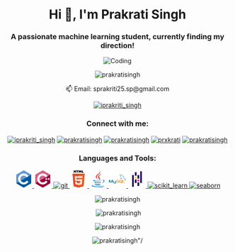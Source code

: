 <h1 align="center">Hi 👋, I'm Prakrati Singh</h1>
<h3 align="center">A passionate machine learning student, currently finding my direction!</h3>
<p align="center"> <img alt="Coding" width="400" src="https://camo.githubusercontent.com/6f5e3ead776bc722fbfc3da2c8b1454a7a5f27a07b34c0ced075f90a6c25a3be/68747470733a2f2f6d69726f2e6d656469756d2e636f6d2f6d61782f313630302f302a4b32574c4d5445784c79696461374f522e676966"></p>
<p align="center"> <img src="https://komarev.com/ghpvc/?username=prakratisingh&label=Profile%20views&color=0e75b6&style=flat" alt="prakratisingh" /> </p>
<p align="center"> 📫 Email: sprakriti25.sp@gmail.com </p>
<p align="center"> <a href="https://twitter.com/iprakriti_singh" target="blank"><img src="https://img.shields.io/twitter/follow/iprakriti_singh?logo=twitter&style=for-the-badge" alt="iprakriti_singh" /></a> </p>
<h3 align="center">Connect with me:</h3>
<p align="center">
<a href="https://twitter.com/iprakriti_singh" target="blank"><img align="center" src="https://raw.githubusercontent.com/rahuldkjain/github-profile-readme-generator/master/src/images/icons/Social/twitter.svg" alt="iprakriti_singh" height="30" width="40" /></a>
<a href="https://linkedin.com/in/prakratisingh" target="blank"><img align="center" src="https://raw.githubusercontent.com/rahuldkjain/github-profile-readme-generator/master/src/images/icons/Social/linked-in-alt.svg" alt="prakratisingh" height="30" width="40" /></a>
<a href="https://kaggle.com/prakratisingh" target="blank"><img align="center" src="https://raw.githubusercontent.com/rahuldkjain/github-profile-readme-generator/master/src/images/icons/Social/kaggle.svg" alt="prakratisingh" height="30" width="40" /></a>
<a href="https://instagram.com/prxkrati" target="blank"><img align="center" src="https://raw.githubusercontent.com/rahuldkjain/github-profile-readme-generator/master/src/images/icons/Social/instagram.svg" alt="prxkrati" height="30" width="40" /></a>
<a href="https://www.hackerrank.com/prakratisingh" target="blank"><img align="center" src="https://raw.githubusercontent.com/rahuldkjain/github-profile-readme-generator/master/src/images/icons/Social/hackerrank.svg" alt="prakratisingh" height="30" width="40" /></a>
</p>

<h3 align="center">Languages and Tools:</h3>
<p align="center"> <a href="https://www.cprogramming.com/" target="_blank" rel="noreferrer"> <img src="https://raw.githubusercontent.com/devicons/devicon/master/icons/c/c-original.svg" alt="c" width="40" height="40"/> </a> <a href="https://www.w3schools.com/cpp/" target="_blank" rel="noreferrer"> <img src="https://raw.githubusercontent.com/devicons/devicon/master/icons/cplusplus/cplusplus-original.svg" alt="cplusplus" width="40" height="40"/> </a> <a href="https://git-scm.com/" target="_blank" rel="noreferrer"> <img src="https://www.vectorlogo.zone/logos/git-scm/git-scm-icon.svg" alt="git" width="40" height="40"/> </a> <a href="https://www.w3.org/html/" target="_blank" rel="noreferrer"> <img src="https://raw.githubusercontent.com/devicons/devicon/master/icons/html5/html5-original-wordmark.svg" alt="html5" width="40" height="40"/> </a> <a href="https://www.java.com" target="_blank" rel="noreferrer"> <img src="https://raw.githubusercontent.com/devicons/devicon/master/icons/java/java-original.svg" alt="java" width="40" height="40"/> </a> <a href="https://www.mysql.com/" target="_blank" rel="noreferrer"> <img src="https://raw.githubusercontent.com/devicons/devicon/master/icons/mysql/mysql-original-wordmark.svg" alt="mysql" width="40" height="40"/> </a> <a href="https://pandas.pydata.org/" target="_blank" rel="noreferrer"> <img src="https://raw.githubusercontent.com/devicons/devicon/2ae2a900d2f041da66e950e4d48052658d850630/icons/pandas/pandas-original.svg" alt="pandas" width="40" height="40"/> </a> <a href="https://scikit-learn.org/" target="_blank" rel="noreferrer"> <img src="https://upload.wikimedia.org/wikipedia/commons/0/05/Scikit_learn_logo_small.svg" alt="scikit_learn" width="40" height="40"/> </a> <a href="https://seaborn.pydata.org/" target="_blank" rel="noreferrer"> <img src="https://seaborn.pydata.org/_images/logo-mark-lightbg.svg" alt="seaborn" width="40" height="40"/> </a> </p>

<p align="center"><img src="https://github-readme-stats.vercel.app/api/top-langs?username=prakratisingh&show_icons=true&locale=en&layout=compact" alt="prakratisingh" /></p>

<p align="center">&nbsp;<img src="https://github-readme-stats.vercel.app/api?username=prakratisingh&show_icons=true&locale=en" alt="prakratisingh" /></p>

<p align="center"><img src="https://github-readme-streak-stats.herokuapp.com/?user=prakratisingh&" alt="prakratisingh" /></p>
<p align="center"><img src="https://activity-graph.herokuapp.com/graph?username=prakratisingh&theme=github" alt=prakratisingh"/></p>
